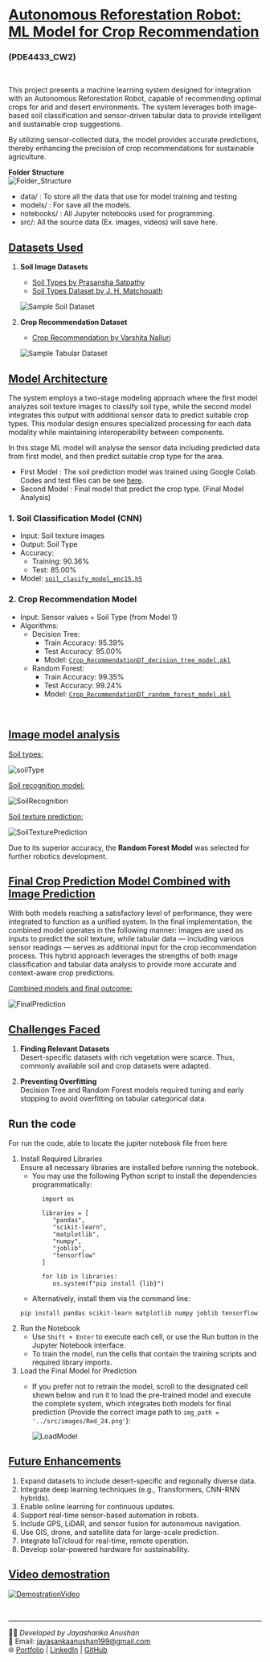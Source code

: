 # <u>Autonomous Reforestation Robot: ML Model for Crop Recommendation</u>
### (PDE4433_CW2)
<br>

This project presents a machine learning system designed for integration with an Autonomous Reforestation Robot, capable of recommending optimal crops for arid and desert environments. The system leverages both image-based soil classification and sensor-driven tabular data to provide intelligent and sustainable crop suggestions.

By utilizing sensor-collected data, the model provides accurate predictions, thereby enhancing the precision of crop recommendations for sustainable agriculture.

**Folder Structure**<br>
![Folder_Structure](src/images/folder_structure.png)

- data/ : To store all the data that use for model training and testing
- models/ : For save all the models.
- notebooks/ : All Jupyter notebooks used for programming.
- src/: All the source data (Ex. images, videos) will save here.

## <u>Datasets Used</u>

1. **Soil Image Datasets**  
   - [Soil Types by Prasansha Satpathy](https://www.kaggle.com/datasets/prasanshasatpathy/soil-types)  
   - [Soil Types Dataset by J. H. Matchouath](https://www.kaggle.com/datasets/jhislainematchouath/soil-types-dataset)  

   ![Sample Soil Dataset](src/images/soilDatasetFinal.png)

2. **Crop Recommendation Dataset**  
   - [Crop Recommendation by Varshita Nalluri](https://www.kaggle.com/datasets/varshitanalluri/crop-recommendation-dataset)  

   ![Sample Tabular Dataset](src/images/dataSet.png)


## <u>Model Architecture</u>
The system employs a two-stage modeling approach where the first model analyzes soil texture images to classify soil type, while the second model integrates this output with additional sensor data to predict suitable crop types. This modular design ensures specialized processing for each data modality while maintaining interoperability between components.

In this stage ML model will analyse the sensor data including predicted data from first model, and then predict suitable crop type for the area. 
- First Model :  The soil prediction model was trained using Google Colab. Codes and test files can be see <a href="https://drive.google.com/drive/folders/1S1gEy1sYb-HPSGwDsGU8mo7gU-cSxGoU?usp=sharing">here</a>.
- Second Model : Final model that predict the crop type. <a hre.f="notebooks/PDE4433_CW2_FinalModelTraining.ipynb">(Final Model Analysis)</a> 

### 1. Soil Classification Model (CNN)
- Input: Soil texture images
- Output: Soil Type
- Accuracy:
  - Training: 90.36%
  - Test: 85.00%
- Model: [`soil_clasify_model_epc15.h5`](models/soilRecognizeModel/soil_clasify_model_epc15.h5)

### 2. Crop Recommendation Model
- Input: Sensor values + Soil Type (from Model 1)
- Algorithms:
  - Decision Tree:
    - Train Accuracy: 95.39%
    - Test Accuracy: 95.00%
    - Model: [`Crop_RecommendationDT_decision_tree_model.pkl`](models/Crop_RecommendationDT_decision_tree_model.pkl)
  - Random Forest:
    - Train Accuracy: 99.35%
    - Test Accuracy: 99.24%
    - Model: [`Crop_RecommendationDT_random_forest_model.pkl`](models/Crop_RecommendationDT_random_forest_model.pkl)

<br>

## <u>Image model analysis</u>

<u>Soil types:</u>

![soilType](src/images/soilTypes.png)

<u>Soil recognition model:</u>

![SoilRecognition](src/images/soilTrainModel.png)

<u>Soil texture prediction:</u>

![SoilTexturePrediction](src/images/imagePredict.png)


Due to its superior accuracy, the **Random Forest Model** was selected for further robotics development.



## <u>Final Crop Prediction Model Combined with Image Prediction</u>
With both models reaching a satisfactory level of performance, they were integrated to function as a unified system. In the final implementation, the combined model operates in the following manner: images are used as inputs to predict the soil texture, while tabular data — including various sensor readings — serves as additional input for the crop recommendation process. This hybrid approach leverages the strengths of both image classification and tabular data analysis to provide more accurate and context-aware crop predictions.

<u>Combined models and final outcome:</u>

![FinalPrediction](src/images/finalPrediction.png)

## <u>Challenges Faced</u>

1. **Finding Relevant Datasets**  
   Desert-specific datasets with rich vegetation were scarce. Thus, commonly available soil and crop datasets were adapted.

2. **Preventing Overfitting**  
   Decision Tree and Random Forest models required tuning and early stopping to avoid overfitting on tabular categorical data.

## Run the code
For run the code, able to locate the jupiter notebook file from <a herf="notebooks/PDE4433_CW2_FinalModelTraining.ipynb">here</a>
1. Install Required Libraries <br>
Ensure all necessary libraries are installed before running the notebook.
   - You may use the following Python script to install the dependencies programmatically:
   ```
         import os

         libraries = [
            "pandas",
            "scikit-learn",
            "matplotlib",
            "numpy",
            "joblib",
            "tensorflow"
         ]

         for lib in libraries:
            os.system(f"pip install {lib}")
   ```
   - Alternatively, install them via the command line:
   ```
   pip install pandas scikit-learn matplotlib numpy joblib tensorflow
   ```
2. Run the Notebook
   - Use ```Shift + Enter``` to execute each cell, or use the Run button in the Jupyter Notebook interface.
   - To train the model, run the cells that contain the training scripts and required library imports.
3. Load the Final Model for Prediction
   - If you prefer not to retrain the model, scroll to the designated cell shown below and run it to load the pre-trained model and execute the complete system, which integrates both models for final prediction (Provide the correct image path to ```img_path = '../src/images/Red_24.png'```):

      ![LoadModel](src/images/guidtoRunFinalModel.png)

## <u>Future Enhancements</u>

1. Expand datasets to include desert-specific and regionally diverse data.
2. Integrate deep learning techniques (e.g., Transformers, CNN-RNN hybrids).
3. Enable online learning for continuous updates.
4. Support real-time sensor-based automation in robots.
5. Include GPS, LiDAR, and sensor fusion for autonomous navigation.
6. Use GIS, drone, and satellite data for large-scale prediction.
7. Integrate IoT/cloud for real-time, remote operation.
8. Develop solar-powered hardware for sustainability.

## <u>Video demostration</u>
[![DemostrationVideo](https://img.youtube.com/vi/1Edy1CHsnU4/0.jpg)](https://www.youtube.com/watch?v=1Edy1CHsnU4)

<br>

---
🧑‍💻 *Developed by Jayashanka Anushan*  
📧 Email: [jayasankaanushan199@gmail.com](mailto:jayasankaanushan199@gmail.com)  
🌐 [Portfolio](https://sites.google.com/view/jayashanka-anushan/home) | [LinkedIn](https://linkedin.com/in/JayashankaAnushan) | [GitHub](https://github.com/JayashankaAnushan)
